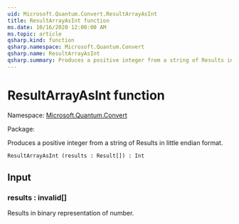 ```yaml
---
uid: Microsoft.Quantum.Convert.ResultArrayAsInt
title: ResultArrayAsInt function
ms.date: 10/16/2020 12:00:00 AM
ms.topic: article
qsharp.kind: function
qsharp.namespace: Microsoft.Quantum.Convert
qsharp.name: ResultArrayAsInt
qsharp.summary: Produces a positive integer from a string of Results in little endian format.
---
```


# ResultArrayAsInt function

Namespace: [Microsoft.Quantum.Convert](xref:Microsoft.Quantum.Convert)

Package: [](https://nuget.org/packages/)


Produces a positive integer from a string of Results in little endian format.

```Q#
ResultArrayAsInt (results : Result[]) : Int
```


## Input

### results : __invalid<Result>__[]

Results in binary representation of number.

